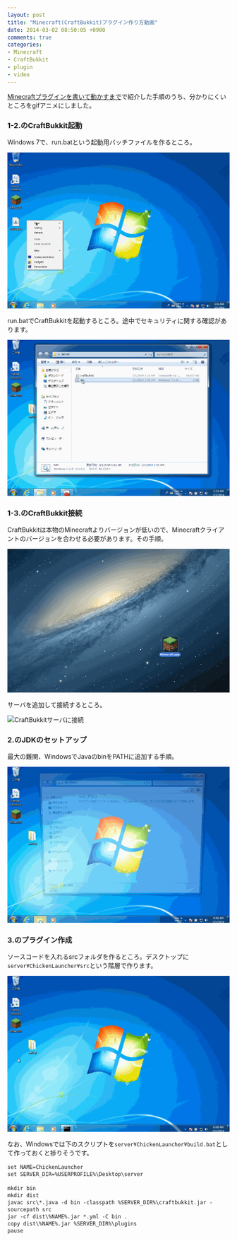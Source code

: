```yaml
---
layout: post
title: "Minecraft(CraftBukkit)プラグイン作り方動画"
date: 2014-03-02 08:50:05 +0900
comments: true
categories: 
- Minecraft
- CraftBukkit
- plugin
- video
---
```


[Minecraftプラグインを書いて動かすまで](http://irohiroki.github.io/blog/2014/02/18/craftbukkit-plugin-chicken-launcher/)で紹介した手順のうち、分かりにくいところをgifアニメにしました。

### 1-2.のCraftBukkit起動

Windows 7で、run.batという起動用バッチファイルを作るところ。

![run.bat作成](/images/make-run_bat.gif)

run.batでCraftBukkitを起動するところ。途中でセキュリティに関する確認があります。

![CraftBukkit起動](/images/exec-run_bat.gif)

### 1-3.のCraftBukkit接続

CraftBukkitは本物のMinecraftよりバージョンが低いので、Minecraftクライアントのバージョンを合わせる必要があります。その手順。

![Minecraftのバージョン変更](/images/change-minecraft-client-version.gif)

サーバを追加して接続するところ。

![CraftBukkitサーバに接続](/images/add-craftbukkit-server.gif)

### 2.のJDKのセットアップ

最大の難関、WindowsでJavaのbinをPATHに追加する手順。

![JavaのbinフォルダをPATH環境変数に追加](/images/add-java-bin-to-path.gif)

### 3.のプラグイン作成

ソースコードを入れるsrcフォルダを作るところ。デスクトップに`server¥ChickenLauncher¥src`という階層で作ります。

![srcフォルダを作る](/images/make-src-dir.gif)

なお、Windowsでは下のスクリプトを`server¥ChickenLauncher¥build.bat`として作っておくと捗りそうです。

	set NAME=ChickenLauncher
	set SERVER_DIR=%USERPROFILE%\Desktop\server

	mkdir bin
	mkdir dist
	javac src\*.java -d bin -classpath %SERVER_DIR%\craftbukkit.jar -sourcepath src
	jar -cf dist\%NAME%.jar *.yml -C bin .
	copy dist\%NAME%.jar %SERVER_DIR%\plugins
	pause
